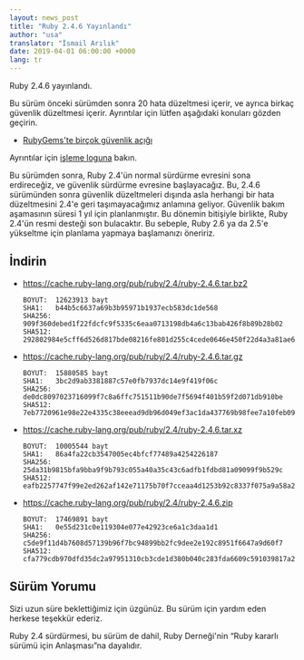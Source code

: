 ```yaml
---
layout: news_post
title: "Ruby 2.4.6 Yayınlandı"
author: "usa"
translator: "İsmail Arılık"
date: 2019-04-01 06:00:00 +0000
lang: tr
---
```


Ruby 2.4.6 yayınlandı.

Bu sürüm önceki sürümden sonra 20 hata düzeltmesi içerir, ve ayrıca birkaç güvenlik düzeltmesi içerir.
Ayrıntılar için lütfen aşağıdaki konuları gözden geçirin.

* [RubyGems'te birçok güvenlik açığı](/tr/news/2019/03/05/multiple-vulnerabilities-in-rubygems/)

Ayrıntılar için [işleme loguna](https://github.com/ruby/ruby/compare/v2_4_5...v2_4_6) bakın.

Bu sürümden sonra, Ruby 2.4'ün normal sürdürme evresini sona erdireceğiz, ve güvenlik sürdürme evresine başlayacağız.
Bu, 2.4.6 sürümünden sonra güvenlik düzeltmeleri dışında asla herhangi bir hata düzeltmesini 2.4'e geri taşımayacağımız anlamına geliyor.
Güvenlik bakım aşamasının süresi 1 yıl için planlanmıştır.
Bu dönemin bitişiyle birlikte, Ruby 2.4'ün resmi desteği son bulacaktır.
Bu sebeple, Ruby 2.6 ya da 2.5'e yükseltme için planlama yapmaya başlamanızı öneririz.

## İndirin

* <https://cache.ruby-lang.org/pub/ruby/2.4/ruby-2.4.6.tar.bz2>

      BOYUT:  12623913 bayt
      SHA1:   b44b5c6637a69b3b95971b1937ecb583dc1de568
      SHA256: 909f360debed1f22fdcfc9f5335c6eaa0713198db4a6c13bab426f8b89b28b02
      SHA512: 292802984e5cff6d526d817bde08216fe801d255c4cede0646e450f22d4a3a81ae612ec5d193dcc2a888e3e98b2531af845b6b863a2952bcf3fb863f95368bcf

* <https://cache.ruby-lang.org/pub/ruby/2.4/ruby-2.4.6.tar.gz>

      BOYUT:  15880585 bayt
      SHA1:   3bc2d9ab3381887c57e0fb7937dc14e9f419f06c
      SHA256: de0dc8097023716099f7c8a6ffc751511b90de7f5694f401b59f2d071db910be
      SHA512: 7eb7720961e98e22e4335c38eeead9db96d049ef3ac1da437769b98fee7a10feb092643ce75822a2fe3bd5fd94938417ab5c2de7c6056afe0abf6e4cf03ca282

* <https://cache.ruby-lang.org/pub/ruby/2.4/ruby-2.4.6.tar.xz>

      BOYUT:  10005544 bayt
      SHA1:   86a4fa22cb3547005ec4bfcf77489a4254226187
      SHA256: 25da31b9815bfa9bba9f9b793c055a40a35c43c6adfb1fdbd81a09099f9b529c
      SHA512: eafb2257747f99e2ed262af142e71175b70f7cceaa4d1253b92c8337f075a9a58a2d93b029d75e11a9b124f112a8f0983273b2b30afc147b5cf71a8dbb5fa0ba

* <https://cache.ruby-lang.org/pub/ruby/2.4/ruby-2.4.6.zip>

      BOYUT:  17469891 bayt
      SHA1:   0e55d231c0e119304e077e42923ce6a1c3daa1d1
      SHA256: c5de9f11d4b7608d57139b96f7bc94899bb2fc9dee2e192c8951f6647a9d60f7
      SHA512: cfa779cdb970dfd35dc2a97951310cb3cde1d380b040c283fda6609c591039817a2847ab7174f7a9ee7f7adbb610709b57914bb26e5c015a20d5fe880c569855

## Sürüm Yorumu

Sizi uzun süre beklettiğimiz için üzgünüz.
Bu sürüm için yardım eden herkese teşekkür ederiz.

Ruby 2.4 sürdürmesi, bu sürüm de dahil, Ruby Derneği'nin “Ruby kararlı sürümü için Anlaşması”na dayalıdır.
